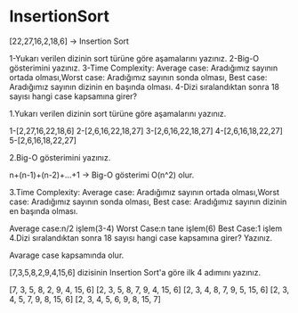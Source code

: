 # InsertionSort

[22,27,16,2,18,6] -> Insertion Sort

1-Yukarı verilen dizinin sort türüne göre aşamalarını yazınız.
2-Big-O gösterimini yazınız.
3-Time Complexity: Average case: Aradığımız sayının ortada olması,Worst case: Aradığımız sayının sonda olması, Best case: Aradığımız sayının dizinin en başında olması.
4-Dizi sıralandıktan sonra 18 sayısı hangi case kapsamına girer? 

1.Yukarı verilen dizinin sort türüne göre aşamalarını yazınız.

1-[2,27,16,22,18,6]
2-[2,6,16,22,18,27]
3-[2,6,16,22,18,27]
4-[2,6,16,18,22,27]
5-[2,6,16,18,22,27] 


2.Big-O gösterimini yazınız.

n+(n-1)+(n-2)+...+1 -> Big-O gösterimi O(n^2) olur.

3.Time Complexity: Average case: Aradığımız sayının ortada olması,Worst case: Aradığımız sayının sonda olması, Best case: Aradığımız sayının dizinin en başında olması.

Average case:n/2 işlem(3-4)
Worst Case:n tane işlem(6)
Best Case:1 işlem
4.Dizi sıralandıktan sonra 18 sayısı hangi case kapsamına girer? Yazınız.

Avarage case kapsamında olur.

[7,3,5,8,2,9,4,15,6] dizisinin Insertion Sort'a göre ilk 4 adımını yazınız.


[7, 3, 5, 8, 2, 9, 4, 15, 6]
[2, 3, 5, 8, 7, 9, 4, 15, 6]
[2, 3, 4, 8, 7, 9, 5, 15, 6]
[2, 3, 4, 5, 7, 9, 8, 15, 6]
[2, 3, 4, 5, 6, 9, 8, 15, 7]
